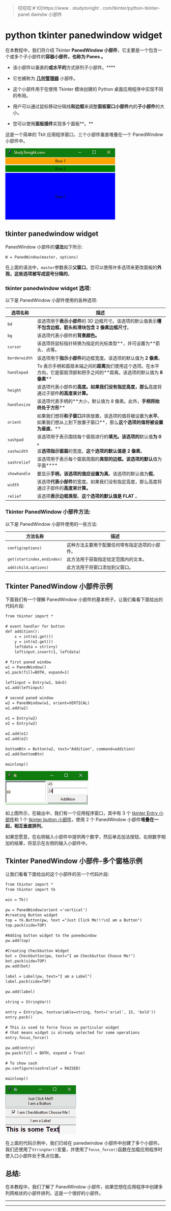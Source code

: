 > 哎哎哎:# t0]https://www . studytonight . com/tkinter/python-tkinter-panel dwindw 小部件


# python tkinter panedwindow widget

在本教程中，我们将介绍 Tkinter **PanedWindow 小部件**，它主要是一个包含一个或多个子小部件的**容器小部件，也称为 **Panes** 。**

*   该小部件以垂直的**或水平的**方式排列子小部件。****

*   它也被称为 [**几何管理器**](https://www.studytonight.com/tkinter/python-tkinter-geometry-manager) 小部件。

*   这个小部件用于在使用 Tkinter 模块创建的 Python 桌面应用程序中实现不同的布局。

*   用户可以通过鼠标移动分隔线**和边框**来调整**面板窗口小部件**内的**子小部件**的大小。

*   您可以使用**面板插件**实现多个面板**。**

这是一个简单的 Tkit 应用程序窗口，三个小部件垂直堆叠在一个 PanedWindow 小部件中。

**![Tkinter PanedWindow example](img/86de9c5bbd43fc11438b87df712bf091.png)**

## tkinter panedwindow widget

PanedWindow 小部件的**语法**如下所示:

```
W = PanedWindow(master, options) 
```

在上面的语法中，`master`参数表示**父窗口**。您可以使用许多选项来更改面板的**外观，这些选项被写成逗号分隔的**。

### tkinter panedwindow widget 选项:

以下是 PanedWindow 小部件使用的各种选项:

| **选项名称** | **描述** |
| --- | --- |
| `bd` | 该选项用于**表示小部件**的 3D 边框尺寸。该选项的默认值表示**槽不包含边框，箭头和滑块包含 2 像素边框尺寸**。 |
| `bg` | 该选项代表小部件的**背景颜色。** |
| `cursor` | 该选项将鼠标指针转换为指定的光标类型**，并可设置为**箭头、点等。 |
| `borderwidth` | 该选项用于**指示小部件**的边框宽度。该选项的默认值为 **2 像素**。 |
| `handlepad` | To 表示手柄和窗扇末端之间的**距离**我们使用这个选项。在水平方向，它是窗扇顶部和把手之间的**距离。该选项的默认值为 **8 像素**** |
| `height` | 该选项代表小部件的**高度。如果我们没有指定高度，那么**高度将通过子部件**的高度来计算。** |
| `handlesize` | 该选项代表手柄的**大小，默认值为 8 像素。此外，**手柄将始终处于方形**** |
| `orient` | 如果我们想将**和子窗口**并排放置，该选项的值将被设置为**水平**。如果我们想从上到下放置子窗口**，那么**这个选项的值将被设置为垂直**。** |
| `sashpad` | 该选项用于表示围绕每个窗扇进行的**填充。该选项的**默认值**为 **0** 。** |
| `sashwidth` | 该**选项指示窗扇**的宽度。**这个选项的默认值是 2 像素**。 |
| `sashrelief` | 该选项用于表示每个窗扇周围的**类型的边框。该选项的默认**值为平面**** |
| `showhandle` | 要显示**手柄，该选项的值应设置为真**。该选项的默认值为**假**。 |
| `width` | 该选项**代表小部件**的宽度。如果我们没有指定高度，那么高度将通过子部件的**高度来计算。** |
| `relief` | 该选项**表示边框类型**。**这个选项的默认值是 FLAT** 。 |

### Tkinter PanedWindow 小部件方法:

以下是 PanedWindow 小部件使用的一些方法:

| **方法名称** | **描述** |
| --- | --- |
| `config(options)` | 这种方法主要用于配置任何带有指定选项的小部件。 |
| `get(startindex,endindex)` | 此方法用于获取指定给定范围内的文本。 |
| `add(child,options)` | 此方法用于将窗口添加到父窗口。 |

## Tkinter PanedWindow 小部件示例

下面我们有一个理解 PanedWindow 小部件的基本例子。让我们看看下面给出的代码片段:

```
from tkinter import *  

# event handler for button
def addition():  
    x = int(e1.get())  
    y = int(e2.get())  
    leftdata = str(x+y)  
    leftinput.insert(1, leftdata)  

# first paned window
w1 = PanedWindow()  
w1.pack(fill=BOTH, expand=1)  

leftinput = Entry(w1, bd=5)  
w1.add(leftinput)  

# second paned window
w2 = PanedWindow(w1, orient=VERTICAL)  
w1.add(w2)  

e1 = Entry(w2)
e2 = Entry(w2)

w2.add(e1)  
w2.add(e2)  

bottomBtn = Button(w2, text="Addition", command=addition)  
w2.add(bottomBtn)  

mainloop()
```

![Tkinter PanedWindow widget example](img/499e2565d6ca9fd656082a93c7bc1fc3.png)

如上图所示，在输出中，我们有一个应用程序窗口，其中有 3 个 [tkinter Entry 小部件](https://www.studytonight.com/tkinter/python-tkinter-entry-widget)和 1 个 [tkinter button 小部件](https://www.studytonight.com/tkinter/python-tkinter-button-widget)，使用 2 个 PanedWindow 小部件**堆叠在一起，相互垂直排列**。

如果您愿意，在右侧输入小部件中提供两个数字，然后单击加法按钮，右侧数字相加的结果，将显示在左侧的输入小部件中。

## Tkinter PanedWindow 小部件-多个窗格示例

让我们看看下面给出的这个小部件的另一个代码片段:

```
from tkinter import * 
from tkinter import tk 

win = Tk() 

pw = PanedWindow(orient ='vertical') 
#creating Button widget 
top = tk.Button(pw, text ="Just Click Me!!!\nI am a Button") 
top.pack(side=TOP) 

#Adding button widget to the panedwindow 
pw.add(top) 

#Creating Checkbutton Widget 
bot = Checkbutton(pw, text="I am Checkbutton Choose Me!") 
bot.pack(side=TOP) 
pw.add(bot) 

label = Label(pw, text="I am a Label") 
label.pack(side=TOP) 

pw.add(label) 

string = StringVar() 

entry = Entry(pw, textvariable=string, font=('arial', 15, 'bold')) 
entry.pack() 

# This is used to force focus on particular widget 
# that means widget is already selected for some operations 
entry.focus_force() 

pw.add(entry) 
pw.pack(fill = BOTH, expand = True) 

# To show sash 
pw.configure(sashrelief = RAISED) 

mainloop() 
```

![Tkinter PanedWindow widget example](img/0d3270e06a360f27bb4f269f1dfa0f7e.png)

在上面的代码示例中，我们已经在 panedwindow 小部件中创建了多个小部件。我们还使用了`StringVar()`变量，并使用了`focus_force()`函数在加载应用程序时使入口小部件处于焦点位置。

## 总结:

在本教程中，我们了解了 PanedWindow 小部件，如果您想在应用程序中创建多列网格状的小部件排列，这是一个很好的小部件。

* * *

* * *